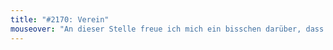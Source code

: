 ```yaml
---
title: "#2170: Verein"
mouseover: "An dieser Stelle freue ich mich ein bisschen darüber, dass Fred nur in Großbuchstaben spricht."
---
```

